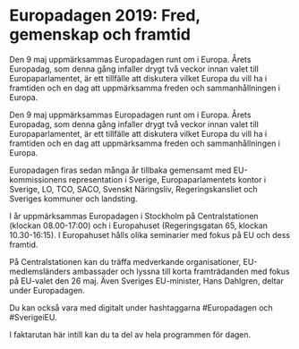 # Europadagen 2019: Fred, gemenskap och framtid

Den 9 maj uppmärksammas Europadagen runt om i Europa. Årets Europadag, som denna gång infaller drygt två veckor innan valet till Europaparlamentet, är ett tillfälle att diskutera vilket Europa du vill ha i framtiden och en dag att uppmärksamma freden och sammanhållningen i Europa.

Den 9 maj uppmärksammas Europadagen runt om i Europa. Årets Europadag, som denna gång infaller drygt två veckor innan valet till Europaparlamentet, är ett tillfälle att diskutera vilket Europa du vill ha i framtiden och en dag att uppmärksamma freden och sammanhållningen i Europa.

Europadagen firas sedan många år tillbaka gemensamt med EU-kommissionens representation i Sverige, Europaparlamentets kontor i Sverige, LO, TCO, SACO, Svenskt Näringsliv, Regeringskansliet och Sveriges kommuner och landsting.

I år uppmärksammas Europadagen i Stockholm på Centralstationen (klockan 08.00-17:00) och i Europahuset (Regeringsgatan 65, klockan 10.30-16:15). I Europahuset hålls olika seminarier med fokus på EU och dess framtid.

På Centralstationen kan du träffa medverkande organisationer, EU-medlemsländers ambassader och lyssna till korta framträdanden med fokus på EU-valet den 26 maj. Även Sveriges EU-minister, Hans Dahlgren, deltar under Europadagen.

Du kan också vara med digitalt under hashtaggarna #Europadagen och #SverigeiEU.

I faktarutan här intill kan du ta del av hela programmen för dagen.
